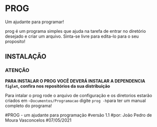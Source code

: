 # PROG
Um ajudante para programar!

prog é um programa simples que ajuda na tarefa de entrar no diretório desejado e criar um arquivo.
Sinta-se livre para edita-lo para o seu proposito!

## INSTALAÇÃO

### ATENÇÃO
**PARA INSTALAR O PROG VOCÊ DEVERÁ INSTALAR A DEPENDENCIA `figlet`, confira nos repositórios da sua distribuição**

Para intalar o prog rode o arquivo de configuração e os diretorios estarão criados em `~Documentos/Programacao`
digite `prog -h`para ter um manual completo do programa!

#PROG - um ajudante para programação
#versão 1.1
#por: João Pedro de Moura Vasconcelos
#07/05/2021
